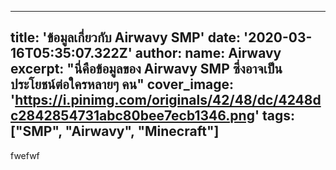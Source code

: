 
---
title: 'ข้อมูลเกี่ยวกับ Airwavy SMP'
date: '2020-03-16T05:35:07.322Z'
author:
  name: Airwavy
excerpt: "นี่คือข้อมูลของ Airwavy SMP ซึ่งอาจเป็นประโยชน์ต่อใครหลายๆ คน"
cover_image: 'https://i.pinimg.com/originals/42/48/dc/4248dc2842854731abc80bee7ecb1346.png'
tags: ["SMP", "Airwavy", "Minecraft"]
---

fwefwf
